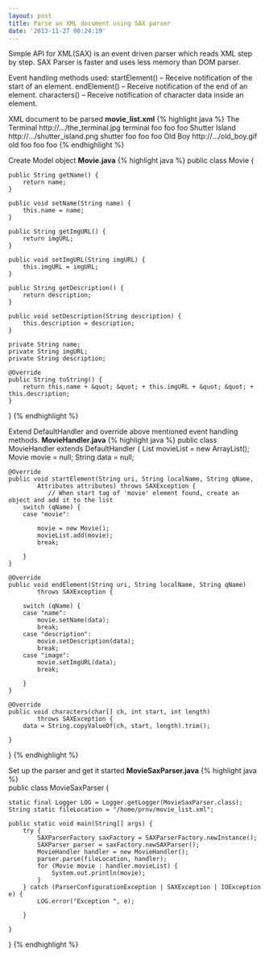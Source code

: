 ```yaml
---
layout: post
title: Parse an XML document using SAX parser
date: '2013-11-27 08:24:19'
---
```


Simple API for XML(SAX) is an event driven parser which reads XML step by step. SAX Parser is faster and uses less memory than DOM parser.

Event handling methods used:
startElement() – Receive notification of the start of an element.
endElement() – Receive notification of the end of an element.
characters() – Receive notification of character data inside an element.


XML document to be parsed
<strong>movie_list.xml</strong>
{% highlight java %}
<movies>
    <movie>
        <name>The Terminal</name>
        <image>http://.../the_terminal.jpg</image>
        <description>terminal foo foo foo</description>
    </movie>
    <movie>
        <name>Shutter Island</name>
        <image>http://.../shutter_island.png</image>
        <description>shutter foo foo foo </description>
    </movie>
    <movie>
        <name>Old Boy</name>
        <image>http://.../old_boy.gif</image>
        <description>old foo foo foo </description>
    </movie>
</movies>
{% endhighlight %}


Create Model object
<strong>Movie.java</strong>
{% highlight java %}
public class Movie {

	public String getName() {
		return name;
	}

	public void setName(String name) {
		this.name = name;
	}

	public String getImgURL() {
		return imgURL;
	}

	public void setImgURL(String imgURL) {
		this.imgURL = imgURL;
	}

	public String getDescription() {
		return description;
	}

	public void setDescription(String description) {
		this.description = description;
	}

	private String name;
	private String imgURL;
	private String description;

	@Override
	public String toString() {
		return this.name + &quot; &quot; + this.imgURL + &quot; &quot; + this.description;
	}

}
{% endhighlight %}


Extend DefaultHandler and override above mentioned event handling methods.
<strong>MovieHandler.java</strong>
{% highlight java %}
public class MovieHandler extends DefaultHandler {
    List<Movie> movieList = new ArrayList<Movie>();
    Movie movie = null;
    String data = null;
 
    @Override
    public void startElement(String uri, String localName, String qName,
            Attributes attributes) throws SAXException {
               // When start tag of 'movie' element found, create an object and add it to the list
        switch (qName) {
        case "movie":
 
            movie = new Movie();
            movieList.add(movie);
            break;
 
        }
    }
 
    @Override
    public void endElement(String uri, String localName, String qName)
            throws SAXException {
 
        switch (qName) {
        case "name":
            movie.setName(data);
            break;
        case "description":
            movie.setDescription(data);
            break;
        case "image":
            movie.setImgURL(data);
            break;
 
        }
    }
 
    @Override
    public void characters(char[] ch, int start, int length)
            throws SAXException {
        data = String.copyValueOf(ch, start, length).trim();
 
    }
 
}
{% endhighlight %}


Set up the parser and get it started
<strong>MovieSaxParser.java</strong>
{% highlight java %}	
public class MovieSaxParser {
 
    static final Logger LOG = Logger.getLogger(MovieSaxParser.class);
    String static fileLocation = "/home/prnv/movie_list.xml";
 
    public static void main(String[] args) {
        try {
            SAXParserFactory saxFactory = SAXParserFactory.newInstance();
            SAXParser parser = saxFactory.newSAXParser();
            MovieHandler handler = new MovieHandler();
            parser.parse(fileLocation, handler);
            for (Movie movie : handler.movieList) {
                System.out.println(movie);
            }
        } catch (ParserConfigurationException | SAXException | IOException e) {
            LOG.error("Exception ", e);
 
        }
 
    }
}
{% endhighlight %}
